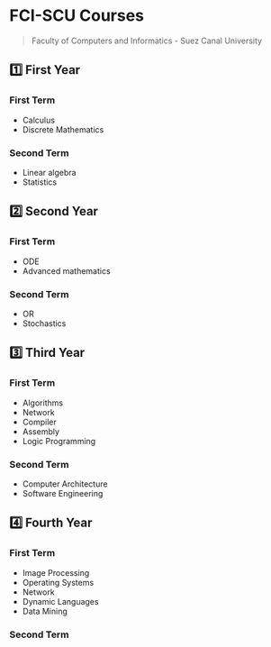 # FCI-SCU Courses
>Faculty of Computers and Informatics - Suez Canal University

## :one: First Year
### First Term

- Calculus 
- Discrete Mathematics

### Second Term

- Linear algebra
- Statistics 

## :two: Second Year
### First Term

- ODE
- Advanced mathematics 

### Second Term

- OR
- Stochastics


## :three: Third Year
### First Term

- Algorithms
- Network
- Compiler
- Assembly
- Logic Programming

### Second Term

- Computer Architecture 
- Software Engineering


## :four: Fourth Year
### First Term

- Image Processing
- Operating Systems
- Network
- Dynamic Languages
- Data Mining

### Second Term

